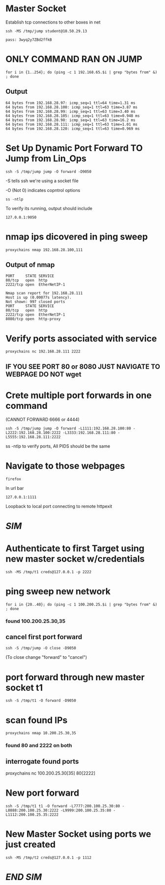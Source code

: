 # Master Socket
Establish tcp connections to other boxes in net

	ssh -MS /tmp/jump student@10.50.29.13

	pass: 3wyq2y7ZBd2ffkB

# ONLY COMMAND RAN ON JUMP

	for i in {1..254}; do (ping -c 1 192.168.65.$i | grep "bytes from" &) ; done

 ## Output
```
64 bytes from 192.168.28.97: icmp_seq=1 ttl=64 time=1.31 ms
64 bytes from 192.168.28.100: icmp_seq=1 ttl=63 time=3.87 ms
64 bytes from 192.168.28.99: icmp_seq=1 ttl=63 time=3.40 ms
64 bytes from 192.168.28.105: icmp_seq=1 ttl=63 time=0.948 ms
64 bytes from 192.168.28.98: icmp_seq=1 ttl=63 time=16.2 ms
64 bytes from 192.168.28.111: icmp_seq=1 ttl=63 time=1.01 ms
64 bytes from 192.168.28.120: icmp_seq=1 ttl=63 time=0.969 ms
```

# Set Up Dynamic Port Forward TO Jump from Lin_Ops

	ssh -S /tmp/jump jump -O forward -D9050

-S tells ssh we're using a socket file

-O (Not 0) indicates copntrol options

	ss -ntlp

 To verify its running, output should include 

 	127.0.0.1:9050

# nmap ips dicovered in ping sweep

	proxychains nmap 192.168.28.100,111

## Output of nmap
```
PORT     STATE SERVICE
80/tcp   open  http
2222/tcp open  EtherNetIP-1

Nmap scan report for 192.168.28.111
Host is up (0.00077s latency).
Not shown: 997 closed ports
PORT     STATE SERVICE
80/tcp   open  http
2222/tcp open  EtherNetIP-1
8080/tcp open  http-proxy
```
# Verify ports associated with service

	proxychains nc 192.168.28.111 2222

## IF YOU SEE PORT 80 or 8080 JUST NAVIGATE TO WEBPAGE DO NOT wget

# Crete multiple port forwards in one command

(CANNOT FORWARD 6666 or 4444)

```
ssh -S /tmp/jump jump -O forward -L1111:192.168.28.100:80 -L2222:192.168.28.100:2222 -L3333:192.168.28.111:80 -L5555:192.168.28.111:2222
```

ss -ntlp to verify ports, All PIDS should be the same

# Navigate to those webpages

	firefox
 In url bar

 	127.0.0.1:1111

  Loopback to local port connecting to remote httpexit

# ***SIM***
  # Authenticate to first Target using new master socket w/credentials

  	ssh -MS /tmp/t1 creds@127.0.0.1 -p 2222

# ping sweep new network

	for i in {20..40}; do (ping -c 1 100.200.25.$i | grep "bytes from" &) ; done

### found 100.200.25.30,35

## cancel first port forward

	ssh -S /tmp/jump -O close -D9050

(To close change "forward" to "cancel")
 
# port forward through new master socket t1

	ssh -S /tmp/t1 -O forward -D9050

# scan found IPs

	proxychains nmap 10.200.25.30,35

### found 80 and 2222 on both

## interrogate found ports 

proxychains nc 100.200.25.30[35] 80[2222]

# New port forward
	ssh -S /tmp/t1 t1 -O forward -L7777:200.100.25.30:80 -L8888:200.100.25.30:2222 -L9999:200.100.25.35:80 -L1112:200.100.25.35:2222


# New Master Socket using ports we just created

	ssh -MS /tmp/t2 creds@127.0.0.1 -p 1112

# ***END SIM***


